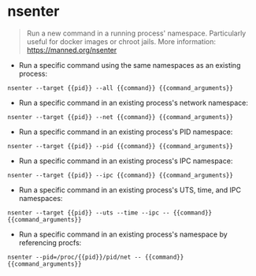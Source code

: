 # nsenter

> Run a new command in a running process' namespace.
> Particularly useful for docker images or chroot jails.
> More information: <https://manned.org/nsenter>

- Run a specific command using the same namespaces as an existing process:

`nsenter --target {{pid}} --all {{command}} {{command_arguments}}`

- Run a specific command in an existing process's network namespace:

`nsenter --target {{pid}} --net {{command}} {{command_arguments}}`

- Run a specific command in an existing process's PID namespace:

`nsenter --target {{pid}} --pid {{command}} {{command_arguments}}`

- Run a specific command in an existing process's IPC namespace:

`nsenter --target {{pid}} --ipc {{command}} {{command_arguments}}`

- Run a specific command in an existing process's UTS, time, and IPC namespaces:

`nsenter --target {{pid}} --uts --time --ipc -- {{command}} {{command_arguments}}`

- Run a specific command in an existing process's namespace by referencing procfs:

`nsenter --pid=/proc/{{pid}}/pid/net -- {{command}} {{command_arguments}}`
